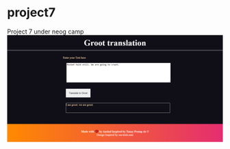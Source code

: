 # project7
 Project 7 under neog camp
![screenshot](https://github.com/anshuldaksh2016/project7/blob/main/screenshot)
